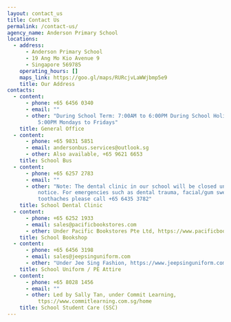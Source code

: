 ```yaml
---
layout: contact_us
title: Contact Us
permalink: /contact-us/
agency_name: Anderson Primary School
locations:
  - address:
      - Anderson Primary School
      - 19 Ang Mo Kio Avenue 9
      - Singapore 569785
    operating_hours: []
    maps_link: https://goo.gl/maps/RURcjvLaWWjbmp5e9
    title: Our Address
contacts:
  - content:
      - phone: +65 6456 0340
      - email: ""
      - other: "During School Term: 7:00AM to 6:00PM During School Holidays: 8:00AM to
          5:00PM Mondays to Fridays"
    title: General Office
  - content:
      - phone: +65 9831 5851
      - email: andersonbus.services@outlook.sg
      - other: Also available, +65 9621 6653
    title: School Bus
  - content:
      - phone: +65 6257 2783
      - email: ""
      - other: "Note: The dental clinic in our school will be closed until further
          notice. For emergencies such as dental trauma, facial/gum swellings or
          toothaches please call +65 6435 3782"
    title: School Dental Clinic
  - content:
      - phone: +65 6252 1933
      - email: sales@pacificbookstores.com
      - other: Under Pacific Bookstores Pte Ltd, https://www.pacificbookstores.com
    title: School Bookshop
  - content:
      - phone: +65 6456 3198
      - email: sales@jeepsinguniform.com
      - other: "Under Jee Sing Fashion, https://www.jeepsinguniform.com  "
    title: School Uniform / PE Attire
  - content:
      - phone: +65 8028 1456
      - email: ""
      - other: Led by Sally Tan, under Commit Learning,
          ttps://www.commitlearning.com.sg/home
    title: School Student Care (SSC)
---
```

